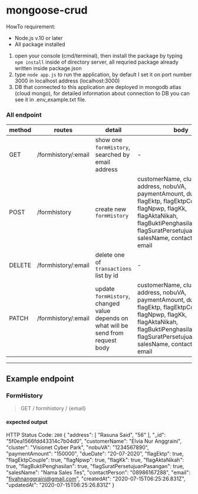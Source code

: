 # mongoose-crud
HowTo
requirement:
- Node.js v.10 or later
- All package installed
1. open your console (cmd/terminal), then install the package by typing `npm install` inside of directory server, all requried package already written inside package.json
2. type `node app.js` to run the application, by default I set it on port number 3000 in localhost address (localhost:3000)
3. DB that connected to this application are deployed in mongodb atlas (cloud mongo), for detailed information about connection to DB you can see it in .env_example.txt file.

### All endpoint

| method | routes                        | detail                              | body | headers |
| ------ | ----------------------------- | ------------------------------------|--------|-------------|
| GET    | /formhistory/:email                | show one `formHistory`, searched by email address              | - | - |
| POST   | /formhistory                    | create new `formHistory`                   | customerName, cluster, address, nobuVA, paymentAmount, dueDate, flagEktp, flagEktpCouple, flagNpwp, flagKk, flagAktaNikah, flagBuktiPenghasilan, flagSuratPersetujuanPasangan, salesName, contactPerson, email | - |
| DELETE   | /formhistory/:email              | delete one of `transactions` list by id          | - | - |
| PATCH    | /formhistory/:email                | update `formHistory`, changed value depends on what will be send from request body                  | customerName, cluster, address, nobuVA, paymentAmount, dueDate, flagEktp, flagEktpCouple, flagNpwp, flagKk, flagAktaNikah, flagBuktiPenghasilan, flagSuratPersetujuanPasangan, salesName, contactPerson, email | - |
------


## Example endpoint
### FormHistory

> GET / formhistory / {email}
#### expected output
HTTP Status Code: `200`
    {
        "address": [
            "Rasuna Said",
            "56"
        ],
        "_id": "5f0ea1566fdd43314c7b04d0",
        "customerName": "Elvia Nur Anggraini",
        "cluster": "Visionet Cyber Park",
        "nobuVA": "1234567890",
        "paymentAmount": "150000",
        "dueDate": "20-07-2020",
        "flagEktp": true,
        "flagEktpCouple": true,
        "flagNpwp": true,
        "flagKk": true,
        "flagAktaNikah": true,
        "flagBuktiPenghasilan": true,
        "flagSuratPersetujuanPasangan": true,
        "salesName": "Nama Sales Tes",
        "contactPerson": "08986167288",
        "email": "fiyahnanggraini@gmail.com",
        "createdAt": "2020-07-15T06:25:26.831Z",
        "updatedAt": "2020-07-15T06:25:26.831Z"
    }